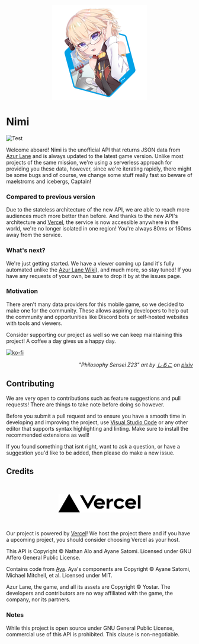 <p align="center">
  <img src="icon.png" width="256" title="nimiiiiiiiiiiiiiii~">
</p>

# Nimi
![Test](https://github.com/LeNitrous/azur-lane-api/workflows/Test/badge.svg)

Welcome aboard! Nimi is the unofficial API that returns JSON data from [Azur Lane](https://azurlane.yo-star.com/) and is always updated to the latest game version. Unlike most projects of the same mission, we're using a serverless approach for providing you these data, however, since we're iterating rapidly, there might be some bugs and of course, we change some stuff really fast so beware of maelstroms and icebergs, Captain!

### Compared to previous version

Due to the stateless architecture of the new API, we are able to reach more audiences much more better than before. And thanks to the new API's architecture and [Vercel](https://vercel.com?utm_source=azur-lane-api&utm_campaign=oss), the service is now accessible anywhere in the world, we're no longer isolated in one region! You're always 80ms or 160ms away from the service.

### What's next?

We're just getting started. We have a viewer coming up (and it's fully automated unlike the [Azur Lane Wiki](https://azurlane.koumakan.jp/Azur_Lane_Wiki)), and much more, so stay tuned! If you have any requests of your own, be sure to drop it by at the issues page.

### Motivation
There aren't many data providers for this mobile game, so we decided to make one for the community. These allows aspiring developers to help out the community and opportunities like Discord bots or self-hosted websites with tools and viewers.

Consider supporting our project as well so we can keep maintaining this project! A coffee a day gives us a happy day.

[![ko-fi](https://www.ko-fi.com/img/githubbutton_sm.svg)](https://ko-fi.com/W7W71CF9V)

<p align="right">
<i>
"Philosophy Sensei Z23" art by <a href="https://www.pixiv.net/en/users/26379226">しるこ</a> on <a href="https://www.pixiv.net/en/artworks/80256444">pixiv</a>
</i>
</p>

## Contributing

We are very open to contributions such as feature suggestions and pull requests! There are things to take note before doing so however.

Before you submit a pull request and to ensure you have a smooth time in  developing and improving the project, use [Visual Studio Code](https://code.visualstudio.com/) or any other editor that supports syntax highlighting and linting. Make sure to install the recommended extensions as well!

If you found something that isnt right, want to ask a question, or have a suggestion you'd like to be added, then please do make a new issue.

## Credits

<br>
<p align="center">
<a href="https://vercel.com?utm_source=azur-lane-api&utm_campaign=oss"><img src="public/vercel.svg" height="50em"></a> 
</p>
<br>

Our project is powered by [Vercel](https://vercel.com?utm_source=azur-lane-api&utm_campaign=oss)! We host the project there and if you have a upcoming project, you should consider choosing Vercel as your host.

This API is Copyright &copy; Nathan Alo and Ayane Satomi. Licensed under GNU Affero General Public License. 

Contains code from [Aya](https://github.com/ClarityCafe/Aya). Aya's components are Copyright &copy; Ayane Satomi, Michael Mitchell, et al. Licensed under MIT.

Azur Lane, the game, and all its assets are Copyright &copy; Yostar. The developers and contributors are no way affiliated with the game, the company, nor its partners.

### Notes

While this project is open source under GNU General Public License, commercial use of this API is prohibited. This clause is non-negotiable.
